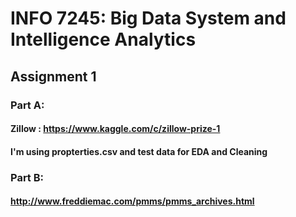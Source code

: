 
# INFO 7245: Big Data System and Intelligence Analytics

## Assignment 1


### Part A:

#### Zillow : https://www.kaggle.com/c/zillow-prize-1
 
#### I'm using propterties.csv and test data for EDA and Cleaning

### Part B:

#### http://www.freddiemac.com/pmms/pmms_archives.html



